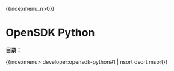 {{indexmenu_n>0}}

# OpenSDK Python

**目录：**

{{indexmenu>:developer:opensdk-python#1 | nsort dsort msort}}
